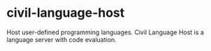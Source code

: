 # civil-language-host
Host user-defined programming languages. Civil Language Host is a language server with code evaluation.
